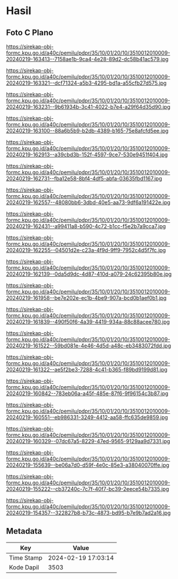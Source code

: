 # Hasil

## Foto C Plano

https://sirekap-obj-formc.kpu.go.id/a40c/pemilu/pdpr/35/10/01/20/10/3510012010009-20240219-163413--7158ae1b-9ca4-4e28-89d2-dc58b41ac579.jpg

https://sirekap-obj-formc.kpu.go.id/a40c/pemilu/pdpr/35/10/01/20/10/3510012010009-20240219-163321--dcf71324-a5b3-4295-bd1a-a55cfb27d575.jpg

https://sirekap-obj-formc.kpu.go.id/a40c/pemilu/pdpr/35/10/01/20/10/3510012010009-20240219-163231--9b61934b-3c41-4022-b7e4-a29f64d35d90.jpg

https://sirekap-obj-formc.kpu.go.id/a40c/pemilu/pdpr/35/10/01/20/10/3510012010009-20240219-163100--88a6b5b9-b2db-4389-b165-75e8afcfd5ee.jpg

https://sirekap-obj-formc.kpu.go.id/a40c/pemilu/pdpr/35/10/01/20/10/3510012010009-20240219-162913--a39cbd3b-152f-4597-9ce7-530e9451f404.jpg

https://sirekap-obj-formc.kpu.go.id/a40c/pemilu/pdpr/35/10/01/20/10/3510012010009-20240219-162731--fba12e58-8bf4-4df5-abfa-03635fbd1167.jpg

https://sirekap-obj-formc.kpu.go.id/a40c/pemilu/pdpr/35/10/01/20/10/3510012010009-20240219-162557--48080bb6-3dbd-40e5-aa73-9df6a191422e.jpg

https://sirekap-obj-formc.kpu.go.id/a40c/pemilu/pdpr/35/10/01/20/10/3510012010009-20240219-162431--a99411a8-b590-4c72-b1cc-f5e2b7a9cca7.jpg

https://sirekap-obj-formc.kpu.go.id/a40c/pemilu/pdpr/35/10/01/20/10/3510012010009-20240219-162255--04501d2e-c23a-4f9d-9ff9-7952c4d5f7fc.jpg

https://sirekap-obj-formc.kpu.go.id/a40c/pemilu/pdpr/35/10/01/20/10/3510012010009-20240219-162139--0da5d9dc-4d87-410d-a079-24c62395b80e.jpg

https://sirekap-obj-formc.kpu.go.id/a40c/pemilu/pdpr/35/10/01/20/10/3510012010009-20240219-161958--be7e202e-ec1b-4be9-907a-bcd0b1aef0b1.jpg

https://sirekap-obj-formc.kpu.go.id/a40c/pemilu/pdpr/35/10/01/20/10/3510012010009-20240219-161839--490f50f6-4a39-4419-934a-88c88acee780.jpg

https://sirekap-obj-formc.kpu.go.id/a40c/pemilu/pdpr/35/10/01/20/10/3510012010009-20240219-161522--59bd081e-4e46-4d5d-a48c-eb3483072fdd.jpg

https://sirekap-obj-formc.kpu.go.id/a40c/pemilu/pdpr/35/10/01/20/10/3510012010009-20240219-161322--ae5f2be3-7288-4c41-b365-f89bd9199d81.jpg

https://sirekap-obj-formc.kpu.go.id/a40c/pemilu/pdpr/35/10/01/20/10/3510012010009-20240219-160842--783eb06a-a45f-485e-87f6-9f96154c3b87.jpg

https://sirekap-obj-formc.kpu.go.id/a40c/pemilu/pdpr/35/10/01/20/10/3510012010009-20240219-160551--eb986331-3249-4412-aa58-ffc635de9859.jpg

https://sirekap-obj-formc.kpu.go.id/a40c/pemilu/pdpr/35/10/01/20/10/3510012010009-20240219-160329--07dc67a5-8229-47ed-9565-9129aa9d7331.jpg

https://sirekap-obj-formc.kpu.go.id/a40c/pemilu/pdpr/35/10/01/20/10/3510012010009-20240219-155639--be06a7d0-d59f-4e0c-85e3-a38040070ffe.jpg

https://sirekap-obj-formc.kpu.go.id/a40c/pemilu/pdpr/35/10/01/20/10/3510012010009-20240219-155222--cb37240c-7c7f-40f7-bc39-2eece54b7335.jpg

https://sirekap-obj-formc.kpu.go.id/a40c/pemilu/pdpr/35/10/01/20/10/3510012010009-20240219-154357--322827b8-b73c-4873-bd95-b7e9b7ad2a16.jpg


## Metadata

| Key        | Value               |
| ---------- | ------------------- |
| Time Stamp | 2024-02-19 17:03:14 |
| Kode Dapil | 3503                |



